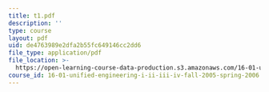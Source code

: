 ```yaml
---
title: t1.pdf
description: ''
type: course
layout: pdf
uid: de4763989e2dfa2b55fc649146cc2dd6
file_type: application/pdf
file_location: >-
  https://open-learning-course-data-production.s3.amazonaws.com/16-01-unified-engineering-i-ii-iii-iv-fall-2005-spring-2006/de4763989e2dfa2b55fc649146cc2dd6_t1.pdf
course_id: 16-01-unified-engineering-i-ii-iii-iv-fall-2005-spring-2006
---
```

